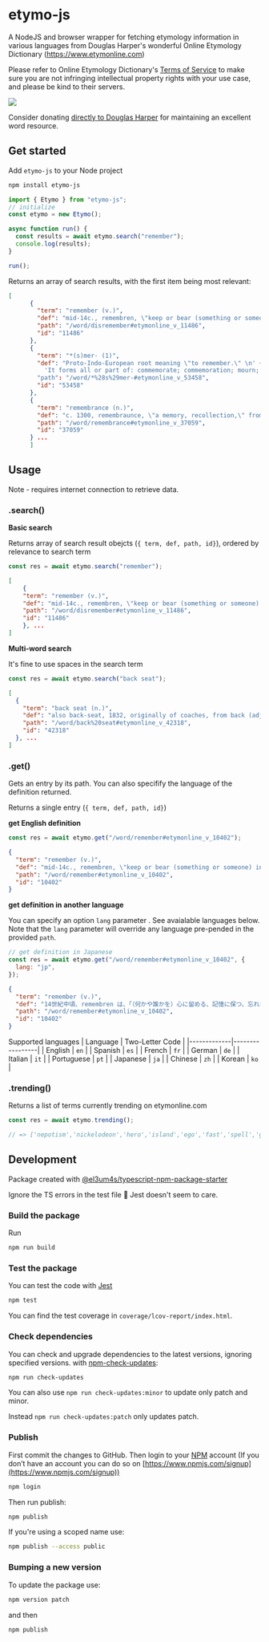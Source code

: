 # etymo-js

A NodeJS and browser wrapper for fetching etymology information in various languages from Douglas Harper's wonderful Online Etymology Dictionary (https://www.etymonline.com)

Please refer to Online Etymology Dictionary's [Terms of Service](https://www.etymonline.com/legal/terms) to make sure you are not infringing intellectual property rights with your use case, and please be kind to their servers.

<a href="https://www.buymeacoffee.com/clairefro"><img src="https://img.buymeacoffee.com/button-api/?text=Buy me a potato&emoji=🍠&slug=clairefro&button_colour=FFDD00&font_colour=000000&font_family=Cookie&outline_colour=000000&coffee_colour=ffffff" /></a>

Consider donating [directly to Douglas Harper](https://www.patreon.com/etymonline?utm_source=etymonline.com&utm_campaign=footer_link&utm_medium=website) for maintaining an excellent word resource.

## Get started

Add `etymo-js` to your Node project

```bash
npm install etymo-js
```

```js
import { Etymo } from "etymo-js";
// initialize
const etymo = new Etymo();

async function run() {
  const results = await etymo.search("remember");
  console.log(results);
}

run();
```

Returns an array of search results, with the first item being most relevant:

```json
[
      {
        "term": "remember (v.)",
        "def": "mid-14c., remembren, \"keep or bear (something or someone) in mind, retain in the memory, preserve unforgotten,\" from Old French remembrer [...]",
        "path": "/word/disremember#etymonline_v_11486",
        "id": "11486"
      },
      {
        "term": "*(s)mer- (1)",
        "def": "Proto-Indo-European root meaning \"to remember.\" \n' +
          'It forms all or part of: commemorate; commemoration; mourn; memo; memoir; memorable; memorandum; memorial [...]"
        "path": "/word/*%28s%29mer-#etymonline_v_53458",
        "id": "53458"
      },
      {
        "term": "remembrance (n.)",
        "def": "c. 1300, remembraunce, \"a memory, recollection,\" from Old French remembrance (11c.), from remembrer (see remember). From late 14c. as \"consideration, reflection; present consciousness [...]",
        "path": "/word/remembrance#etymonline_v_37059",
        "id": "37059"
      } ...
      ]
```

## Usage

Note - requires internet connection to retrieve data.

### .search()

**Basic search**

Returns array of search result obejcts (`{ term, def, path, id}`), ordered by relevance to search term

```js
const res = await etymo.search("remember");
```

```json
[
    {
    "term": "remember (v.)",
    "def": "mid-14c., remembren, \"keep or bear (something or someone) in mind, retain in the memory, preserve unforgotten,\" from Old French remembrer [...]",
    "path": "/word/disremember#etymonline_v_11486",
    "id": "11486"
    }, ...
]
```

**Multi-word search**

It's fine to use spaces in the search term

```js
const res = await etymo.search("back seat");
```

```json
[
  {
    "term": "back seat (n.)",
    "def": "also back-seat, 1832, originally of coaches, from back (adj.) + seat (n.). Used figuratively for \"less or least prominent position\" by 1868. Back-seat driver \"passenger who gives the driver unwanted advice\" is [...]",
    "path": "/word/back%20seat#etymonline_v_42318",
    "id": "42318"
  }, ...
]
```

### .get()

Gets an entry by its path. You can also specifify the language of the definition returned.

Returns a single entry (`{ term, def, path, id}`)

**get English definition**

```js
const res = await etymo.get("/word/remember#etymonline_v_10402");
```

```json
{
  "term": "remember (v.)",
  "def": "mid-14c., remembren, \"keep or bear (something or someone) in mind, retain in the memory, preserve unforgotten,\" from Old French remembrer \"remember, recall, bring to mind\" (11c.), from Latin rememorari \"recall to mind, remember,\" from re- \"again\" (see re-) + memorari \"be mindful of, [...]",
  "path": "/word/remember#etymonline_v_10402",
  "id": "10402"
}
```

**get definition in another language**

You can specify an option `lang` parameter . See avaialable languages below. Note that the `lang` parameter will override any language pre-pended in the provided `path`.

```js
// get definition in Japanese
const res = await etymo.get("/word/remember#etymonline_v_10402", {
  lang: "jp",
});
```

```json
{
  "term": "remember (v.)",
  "def": "14世紀中頃、remembren は、「（何かや誰かを）心に留める、記憶に保つ、忘れないようにする」という意味で使われました。これは、古フランス語の remembrer「思い出す、思い起こす」（11世紀）から来ており、ラテン語の rememorari「思い出す、記憶する」から派生したものです。これは、re-「再び」（re- を参照） [...]",
  "path": "/word/remember#etymonline_v_10402",
  "id": "10402"
}
```

Supported languages
| Language | Two-Letter Code |
|-------------|-----------------|
| English | `en` |
| Spanish | `es` |
| French | `fr` |
| German | `de` |
| Italian | `it` |
| Portuguese | `pt` |
| Japanese | `ja` |
| Chinese | `zh` |
| Korean | `ko` |

### .trending()

Returns a list of terms currently trending on etymonline.com

```js
const res = await etymo.trending();

// => ['nepotism','nickelodeon','hero','island','ego','fast','spell','gospel','father','confidence']
```

## Development

Package created with [@el3um4s/typescript-npm-package-starter](https://www.npmjs.com/package/@el3um4s/typescript-npm-package-starter)

Ignore the TS errors in the test file 🤷 Jest doesn't seem to care.

### Build the package

Run

```bash
npm run build
```

### Test the package

You can test the code with [Jest](https://jestjs.io/)

```bash
npm test
```

You can find the test coverage in `coverage/lcov-report/index.html`.

### Check dependencies

You can check and upgrade dependencies to the latest versions, ignoring specified versions. with [npm-check-updates](https://www.npmjs.com/package/npm-check-updates):

```bash
npm run check-updates
```

You can also use `npm run check-updates:minor` to update only patch and minor.

Instead `npm run check-updates:patch` only updates patch.

### Publish

First commit the changes to GitHub. Then login to your [NPM](https://www.npmjs.com) account (If you don’t have an account you can do so on [https://www.npmjs.com/signup](https://www.npmjs.com/signup))

```bash
npm login
```

Then run publish:

```bash
npm publish
```

If you're using a scoped name use:

```bash
npm publish --access public
```

### Bumping a new version

To update the package use:

```bash
npm version patch
```

and then

```bash
npm publish
```
